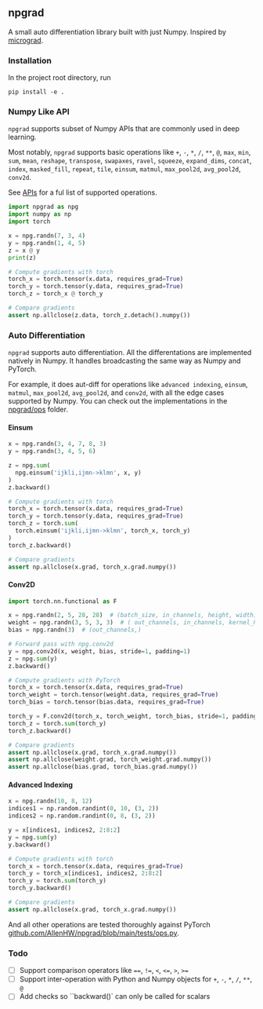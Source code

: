 ## npgrad

A small auto differentiation library built with just Numpy. Inspired by [micrograd](https://github.com/karpathy/micrograd).

### Installation
In the project root directory, run
```
pip install -e .
```

### Numpy Like API

`npgrad` supports subset of Numpy APIs that are commonly used in deep learning.

Most notably, `npgrad` supports basic operations like `+`, `-`, `*`, `/`, `**`, `@`, `max`, `min`, `sum`, `mean`, `reshape`, `transpose`, `swapaxes`, `ravel`, `squeeze`, `expand_dims`, `concat`, `index`, `masked_fill`, `repeat`, `tile`, `einsum`, `matmul`, `max_pool2d`, `avg_pool2d`, `conv2d`.

See [APIs](https://github.com/AllenHW/npgrad/blob/main/npgrad/api.py) for a ful list of supported operations.

```python
import npgrad as npg
import numpy as np
import torch

x = npg.randn(7, 3, 4)
y = npg.randn(1, 4, 5)
z = x @ y
print(z)

# Compute gradients with torch
torch_x = torch.tensor(x.data, requires_grad=True)
torch_y = torch.tensor(y.data, requires_grad=True)
torch_z = torch_x @ torch_y

# Compare gradients
assert np.allclose(z.data, torch_z.detach().numpy())
```


### Auto Differentiation

`npgrad` supports auto differentiation. All the differentations are implemented natively in Numpy. It handles broadcasting the same way as Numpy and PyTorch.

For example, it does aut-diff for operations like  `advanced indexing`, `einsum`, `matmul`, `max_pool2d`, `avg_pool2d`, and `conv2d`, with all the edge cases supported by Numpy. You can check out the implementations in the [npgrad/ops](https://github.com/AllenHW/npgrad/blob/main/npgrad/ops/) folder.


#### Einsum

```python
x = npg.randn(3, 4, 7, 8, 3)
y = npg.randn(3, 4, 5, 6)

z = npg.sum(
  npg.einsum('ijkli,ijmn->klmn', x, y)
)
z.backward()

# Compute gradients with torch
torch_x = torch.tensor(x.data, requires_grad=True)
torch_y = torch.tensor(y.data, requires_grad=True)
torch_z = torch.sum(
  torch.einsum('ijkli,ijmn->klmn', torch_x, torch_y)
)
torch_z.backward()

# Compare gradients
assert np.allclose(x.grad, torch_x.grad.numpy())
```

#### Conv2D

```python
import torch.nn.functional as F

x = npg.randn(2, 5, 28, 28)  # (batch_size, in_channels, height, width)
weight = npg.randn(3, 5, 3, 3)  # ( out_channels, in_channels, kernel_height, kernel_width)
bias = npg.randn(3)  # (out_channels,)

# Forward pass with npg.conv2d
y = npg.conv2d(x, weight, bias, stride=1, padding=1)
z = npg.sum(y)
z.backward()

# Compute gradients with PyTorch
torch_x = torch.tensor(x.data, requires_grad=True)
torch_weight = torch.tensor(weight.data, requires_grad=True)
torch_bias = torch.tensor(bias.data, requires_grad=True)

torch_y = F.conv2d(torch_x, torch_weight, torch_bias, stride=1, padding=1)
torch_z = torch.sum(torch_y)
torch_z.backward()

# Compare gradients
assert np.allclose(x.grad, torch_x.grad.numpy())
assert np.allclose(weight.grad, torch_weight.grad.numpy())
assert np.allclose(bias.grad, torch_bias.grad.numpy())
```

#### Advanced Indexing

```python
x = npg.randn(10, 8, 12)
indices1 = np.random.randint(0, 10, (3, 2))
indices2 = np.random.randint(0, 8, (3, 2))

y = x[indices1, indices2, 2:8:2]
y = npg.sum(y)
y.backward()

# Compute gradients with torch
torch_x = torch.tensor(x.data, requires_grad=True)
torch_y = torch_x[indices1, indices2, 2:8:2]
torch_y = torch.sum(torch_y)
torch_y.backward()

# Compare gradients
assert np.allclose(x.grad, torch_x.grad.numpy())
```


And all other operations are tested thoroughly against PyTorch [github.com/AllenHW/npgrad/blob/main/tests/ops.py](https://github.com/AllenHW/npgrad/blob/main/tests/ops.py).

### Todo

- [ ] Support comparison operators like `==`, `!=`, `<`, `<=`, `>`, `>=`
- [ ] Support inter-operation with Python and Numpy objects for `+`, `-`, `*`, `/`, `**`, `@`
- [ ] Add checks so ``backward()` can only be called for scalars